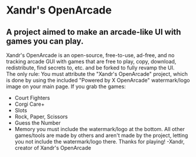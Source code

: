 # Xandr's OpenArcade
## A project aimed to make an arcade-like UI with games you can play.
Xandr's OpenArcade is an open-source, free-to-use, ad-free, and no tracking arcade GUI with games that are free to play, copy, download, redistribute, find secrets to, etc. and be forked to fully revamp the UI.  
The only rule: You must attribute the "Xandr's OpenArcade" project, which is done by using the included "Powered by X OpenArcade" watermark/logo image on your main page. If you grab the games:
- Court Fighters
- Corgi Care+
- Slots
- Rock, Paper, Scissors
- Guess the Number
- Memory
you must include the watermark/logo at the bottom. All other games/tools are made by others and aren't made by the project, letting you not include the watermark/logo there.
Thanks for playing!
-Xandr, creator of Xandr's OpenArcade
